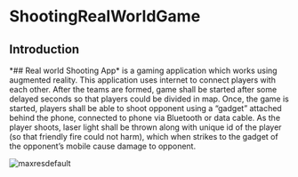 # ShootingRealWorldGame

## Introduction

\*## Real world Shooting App\* is a gaming application which works using augmented reality. This application uses internet to connect players with each other. After the teams are formed, game shall be started after some delayed seconds so that players could be divided in map. Once, the game is started, players shall be able to shoot opponent using a “gadget” attached behind the phone, connected to phone via Bluetooth or data cable. As the player shoots, laser light shall be thrown along with unique id of the player (so that friendly fire could not harm), which when strikes to the gadget of the opponent’s mobile cause damage to opponent.

![maxresdefault](https://user-images.githubusercontent.com/16830594/47477143-2e86f000-d83d-11e8-9c80-b06ffa97ba60.jpg)


